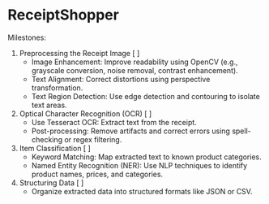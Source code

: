 # ReceiptShopper

Milestones:

1. Preprocessing the Receipt Image [ ]
    - Image Enhancement: Improve readability using OpenCV (e.g., grayscale conversion, noise removal, contrast enhancement).
    - Text Alignment: Correct distortions using perspective transformation.
    - Text Region Detection: Use edge detection and contouring to isolate text areas.
2. Optical Character Recognition (OCR) [ ]
    - Use Tesseract OCR: Extract text from the receipt.
    - Post-processing: Remove artifacts and correct errors using spell-checking or regex filtering.
3. Item Classification [ ]
    - Keyword Matching: Map extracted text to known product categories.
    - Named Entity Recognition (NER): Use NLP techniques to identify product names, prices, and categories.
4. Structuring Data [ ]
    - Organize extracted data into structured formats like JSON or CSV.
